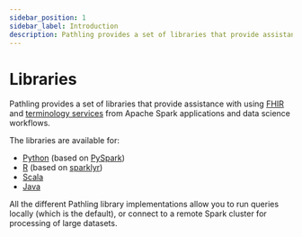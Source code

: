 ```yaml
---
sidebar_position: 1
sidebar_label: Introduction
description: Pathling provides a set of libraries that provide assistance with using FHIR and terminology services from Apache Spark applications and data science workflows.
---
```


# Libraries

Pathling provides a set of libraries that provide assistance with
using [FHIR](https://hl7.org/fhir/R4)
and [terminology services](https://hl7.org/fhir/R4/terminology-service.html) from
Apache Spark applications and data science workflows.

The libraries are available for:

- [Python](pathname:///docs/python/pathling.html) (based on [PySpark](https://spark.apache.org/docs/latest/api/python/reference/index.html))
- [R](pathname:///docs/r/index.html) (based on [sparklyr](https://spark.rstudio.com/))
- [Scala](pathname:///docs/scala/au/csiro/pathling/index.html)
- [Java](pathname:///docs/java/index.html)

All the different Pathling library implementations allow you to run queries 
locally (which is the default), or connect to a remote Spark cluster for 
processing of large datasets.
